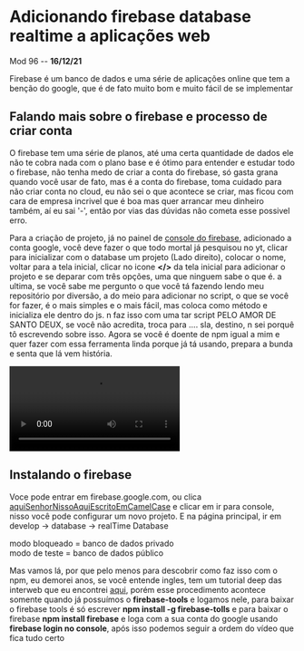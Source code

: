 # Adicionando firebase database realtime a aplicações web

Mod 96 -- **16/12/21**

Firebase é um banco de dados e uma série de aplicações online que tem a benção do google, que é de fato muito bom e muito fácil de se implementar

## Falando mais sobre o firebase e processo de criar conta

O firebase tem uma série de planos, até uma certa quantidade de dados ele não te cobra nada com o plano base e é ótimo para entender e estudar todo o firebase, não tenha medo de criar a conta do firebase, só gasta grana quando você usar de fato, mas é a conta do firebase, toma cuidado para não criar conta no cloud, eu não sei o que acontece se criar, mas ficou com cara de empresa incrivel que é boa mas quer arrancar meu dinheiro também, aí eu sai '-', então por vias das dúvidas não cometa esse possivel erro.

Para a criação de projeto, já no painel de [console do firebase](https://console.firebase.google.com/), adicionado a conta google, você deve fazer o que todo mortal já pesquisou no yt, clicar para inicializar com o database um projeto (Lado direito), colocar o nome, voltar para a tela inicial, clicar no icone **</>** da tela inicial para adicionar o projeto e se deparar com três opções, uma que ninguem sabe o que é. a ultima, se você sabe me pergunto o que você tá fazendo lendo meu repositório por diversão, a do meio para adicionar no script, o que se você for fazer, é o mais simples e o mais fácil, mas coloca como método e inicializa ele dentro do js. n faz isso com uma tar script PELO AMOR DE SANTO DEUX, se você não acredita, troca para .... sla, destino, n sei porquê tô escrevendo sobre isso. Agora se você é doente de npm igual a mim e quer fazer com essa ferramenta linda porque já tá usando, prepara a bunda e senta que lá vem história.

![senta](https://thumbs.gfycat.com/BlandDelayedBedlingtonterrier-mobile.mp4)

## Instalando o firebase

Voce pode entrar em firebase.google.com, ou clica [aquiSenhorNissoAquiEscritoEmCamelCase](https://firebase.google.com/) e clicar em ir para console, nisso você pode configurar um novo projeto. E na página principal, ir em develop -> database -> realTime Database

modo bloqueado = banco de dados privado  
modo de teste = banco de dados público

Mas vamos lá, por que pelo menos para descobrir como faz isso com o npm, eu demorei anos, se você entende ingles, tem um tutorial deep das interweb que eu encontrei [aqui](https://www.youtube.com/watch?v=qbxj_36UkWs), porém esse procedimento acontece somente quando já possuímos o **firebase-tools** e logamos nele, para baixar o firebase tools é só escrever **npm install -g firebase-tolls** e para baixar o firebase **npm install firebase** e loga com a sua conta do google usando **firebase login no console**, após isso podemos seguir a ordem do vídeo que fica tudo certo